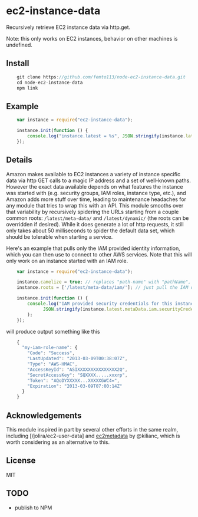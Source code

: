 # ec2-instance-data

Recursively retrieve EC2 instance data via http.get.

Note: this only works on EC2 instances, behavior on other machines is undefined.

## Install

```javascript
    git clone https://github.com/femto113/node-ec2-instance-data.git
    cd node-ec2-instance-data
    npm link
```

## Example

```javascript
    var instance = require("ec2-instance-data");

    instance.init(function () {
        console.log("instance.latest = %s", JSON.stringify(instance.latest, null, "  "));
    });
```

## Details

Amazon makes available to EC2 instances a variety of instance specific data via http GET calls to a
magic IP address and a set of well-known paths.  However the exact data available depends on 
what features the instance was started with (e.g. security groups, IAM roles, instance type, etc.),
and Amazon adds more stuff over time, leading to maintenance headaches for any module that tries to wrap
this with an API.  This module smooths over that variability by recursively spidering the URLs starting
from a couple common roots: `/latest/meta-data/` and `/latest/dynamic/` (the roots can be overridden
if desired).  While it does generate a lot of http requests, it still only takes about 50 milliseconds
to spider the default data set, which should be tolerable when starting a service.

Here's an example that pulls only the IAM provided identity information, which you can then use to connect
to other AWS services.  Note that this will only work on an instance started with an IAM role.

```javascript
    var instance = require("ec2-instance-data");

    instance.camelize = true; // replaces "path-name" with "pathName", allowing use of .
    instance.roots = ['/latest/meta-data/iam/']; // just pull the IAM data

    instance.init(function () {
        console.log("IAM provided security credentials for this instance: %s",
              JSON.stringify(instance.latest.metaData.iam.securityCredentials, null, "  ")
        );
    });
```

will produce output something like this

```javascript
    {
      "my-iam-role-name": {
        "Code": "Success",
        "LastUpdated": "2013-03-09T00:38:07Z",
        "Type": "AWS-HMAC",
        "AccessKeyId": "ASIXXXXXXXXXXXXXXX2Q",
        "SecretAccessKey": "SQXXXX.....xxxrp",
        "Token": "AQoDYXXXXX...XXXXXGWC4=",
        "Expiration": "2013-03-09T07:00:14Z"
      }
    }
```

## Acknowledgements

This module inspired in part by several other efforts in the same realm,
including [/jolira/ec2-user-data] and [ec2metadata](/kilianc/node-ec2metadata)
by @kilianc, which is worth considering as an alternative to this.

## License

MIT

## TODO

- publish to NPM
